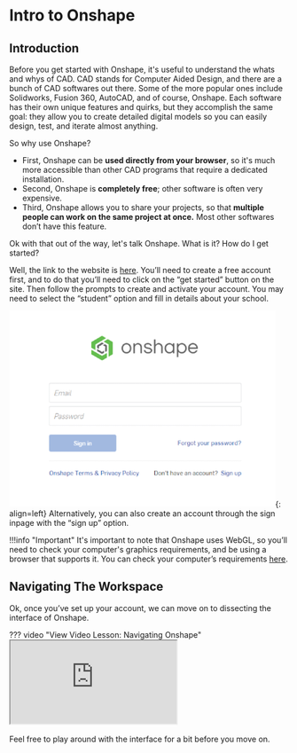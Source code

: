 # Intro to Onshape

## Introduction

Before you get started with Onshape, it's useful to understand the whats and whys of CAD.
CAD stands for Computer Aided Design, and there are a bunch of CAD softwares out there.
Some of the more popular ones include Solidworks, Fusion 360, AutoCAD, and of course, Onshape.
Each software has their own unique features and quirks, but they accomplish the same goal:
they allow you to create detailed digital models so you can easily design, test, and iterate almost anything.

So why use Onshape? 

- First, Onshape can be **used directly from your browser**, so it's much more accessible than other CAD programs that require a dedicated installation. 
- Second, Onshape is **completely free**; other software is often very expensive. 
- Third, Onshape allows you to share your projects, so that **multiple people can work on the same project at once.** Most other softwares don’t have this feature.

Ok with that out of the way, let's talk Onshape. What is it? How do I get started?

Well, the link to the website is [here](https://www.onshape.com/en/products/free).
You’ll need to create a free account first, and to do that you’ll need to click on the “get started” button on the site.
Then follow the prompts to create and activate your account.
You may need to select the “student” option and fill in details about your school.

![Onshape Login Window](../assets/images/onshape/onshape_login.png){: align=left}
Alternatively, you can also create an account through the sign inpage with the “sign up” option.

!!!info "Important"
    It's important to note that Onshape uses WebGL,
    so you’ll need to check your computer's graphics requirements, and be using a browser that supports it.
    You can check your computer’s requirements [here](https://cad.onshape.com/help/Content/webgl.htm#:~:text=Onshape%20is%20built%20on%20a,for%20installed%20desktop%20CAD%20programs.).

## Navigating The Workspace

Ok, once you’ve set up your account, we can move on to dissecting the interface of Onshape.

??? video "View Video Lesson: Navigating Onshape"
    <iframe src="https://www.youtube.com/embed/wPT-w8EkF4A" allowfullscreen></iframe>

Feel free to play around with the interface for a bit before you move on.
